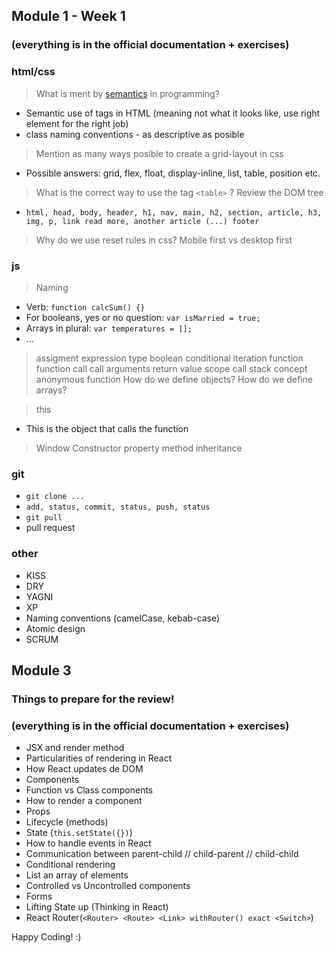 ## Module 1 - Week 1 

### (everything is in the official documentation + exercises)
### html/css

> What is ment by [semantics](https://developer.mozilla.org/en-US/docs/Glossary/Semantics) in programming?
  - Semantic use of tags in HTML (meaning not what it looks like, use right element for the right job)
  - class naming conventions - as descriptive as posible
> Mention as many ways posible to create a grid-layout in css 
  - Possible answers: grid, flex, float, display-inline, list, table, position etc.
> What is the correct way to use the tag `<table>` ?
> Review the DOM tree
  - `html, head, body, header, h1, nav, main, h2, section, article, h3, img, p, link read more, another article (...) footer`
> Why do we use reset rules in css?
> Mobile first vs desktop first

### js

> Naming 
  - Verb: `function calcSum() {}`
  - For booleans, yes or no question: `var isMarried = true;`
  - Arrays in plural: `var temperatures = [];`
  - ...
> assigment
> expression
> type
> boolean
> conditional
> iteration
> function
> function call
> call arguments
> return value
> scope
> call stack
> concept anonymous function
> How do we define objects?
> How do we define arrays?

> this
  - This is the object that calls the function
> Window
> Constructor
> property
> method
> inheritance

### git
- `git clone ... `
- `add, status, commit, status, push, status`
- `git pull`
- pull request

### other
- KISS
- DRY
- YAGNI
- XP
- Naming conventions (camelCase, kebab-case)
- Atomic design
- SCRUM


## Module 3

### Things to prepare for the review!

### (everything is in the official documentation + exercises)

- JSX and render method
- Particularities of rendering in React
- How React updates de DOM
- Components
- Function vs Class components
- How to render a component
- Props
- Lifecycle (methods)
- State (```this.setState({})```)
- How to handle events in React
- Communication between parent-child // child-parent // child-child
- Conditional rendering
- List an array of elements
- Controlled vs Uncontrolled components
- Forms
- Lifting State up (Thinking in React)
- React Router(```<Router> <Route> <Link> withRouter() exact <Switch>```)

Happy Coding! :) 
